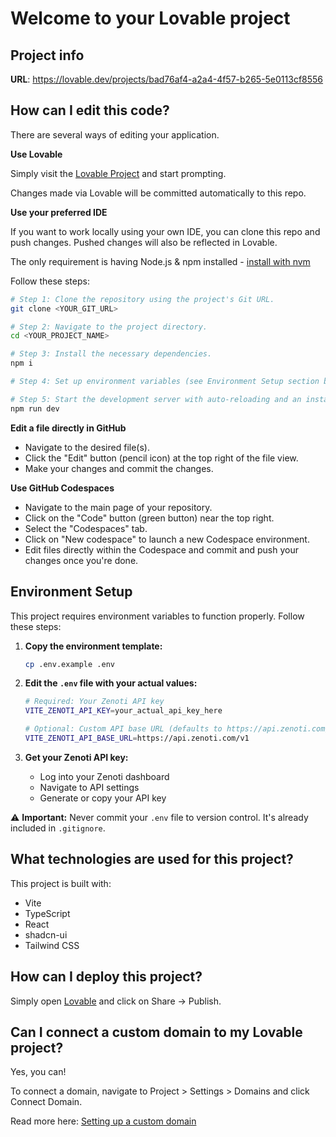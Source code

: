 # Welcome to your Lovable project

## Project info

**URL**: https://lovable.dev/projects/bad76af4-a2a4-4f57-b265-5e0113cf8556

## How can I edit this code?

There are several ways of editing your application.

**Use Lovable**

Simply visit the [Lovable Project](https://lovable.dev/projects/bad76af4-a2a4-4f57-b265-5e0113cf8556) and start prompting.

Changes made via Lovable will be committed automatically to this repo.

**Use your preferred IDE**

If you want to work locally using your own IDE, you can clone this repo and push changes. Pushed changes will also be reflected in Lovable.

The only requirement is having Node.js & npm installed - [install with nvm](https://github.com/nvm-sh/nvm#installing-and-updating)

Follow these steps:

```sh
# Step 1: Clone the repository using the project's Git URL.
git clone <YOUR_GIT_URL>

# Step 2: Navigate to the project directory.
cd <YOUR_PROJECT_NAME>

# Step 3: Install the necessary dependencies.
npm i

# Step 4: Set up environment variables (see Environment Setup section below)

# Step 5: Start the development server with auto-reloading and an instant preview.
npm run dev
```

**Edit a file directly in GitHub**

- Navigate to the desired file(s).
- Click the "Edit" button (pencil icon) at the top right of the file view.
- Make your changes and commit the changes.

**Use GitHub Codespaces**

- Navigate to the main page of your repository.
- Click on the "Code" button (green button) near the top right.
- Select the "Codespaces" tab.
- Click on "New codespace" to launch a new Codespace environment.
- Edit files directly within the Codespace and commit and push your changes once you're done.

## Environment Setup

This project requires environment variables to function properly. Follow these steps:

1. **Copy the environment template:**
   ```sh
   cp .env.example .env
   ```

2. **Edit the `.env` file with your actual values:**
   ```sh
   # Required: Your Zenoti API key
   VITE_ZENOTI_API_KEY=your_actual_api_key_here
   
   # Optional: Custom API base URL (defaults to https://api.zenoti.com/v1)
   VITE_ZENOTI_API_BASE_URL=https://api.zenoti.com/v1
   ```

3. **Get your Zenoti API key:**
   - Log into your Zenoti dashboard
   - Navigate to API settings
   - Generate or copy your API key

⚠️ **Important:** Never commit your `.env` file to version control. It's already included in `.gitignore`.

## What technologies are used for this project?

This project is built with:

- Vite
- TypeScript
- React
- shadcn-ui
- Tailwind CSS

## How can I deploy this project?

Simply open [Lovable](https://lovable.dev/projects/bad76af4-a2a4-4f57-b265-5e0113cf8556) and click on Share -> Publish.

## Can I connect a custom domain to my Lovable project?

Yes, you can!

To connect a domain, navigate to Project > Settings > Domains and click Connect Domain.

Read more here: [Setting up a custom domain](https://docs.lovable.dev/tips-tricks/custom-domain#step-by-step-guide)
